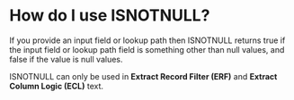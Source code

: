 
# How do I use ISNOTNULL? 

If you provide an input field or lookup path then ISNOTNULL returns true if the input field or lookup path field is something other than null values, and false if the value is null values.

ISNOTNULL can only be used in **Extract Record Filter (ERF)** and **Extract Column Logic (ECL)** text.

